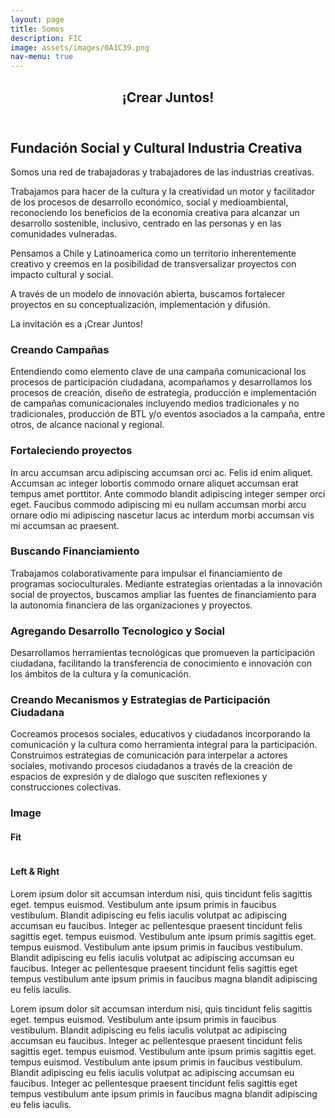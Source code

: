 ```yaml
---
layout: page
title: Somos
description: FIC
image: assets/images/0A1C39.png
nav-menu: true
---
```


<!-- Main -->
<div id="main" class="alt">

<!-- One -->
<section id="one">
	<div class="inner">
		<header class="major">
			<h1>¡Crear Juntos!</h1>
		</header>

<!-- Content -->
<h2 id="content">Fundación Social y Cultural Industria Creativa </h2>
<p>Somos una red de trabajadoras y trabajadores de las industrias creativas.

Trabajamos para hacer de la cultura y la creatividad un motor y facilitador de los procesos de desarrollo económico, social y medioambiental, reconociendo los beneficios de la economía creativa para alcanzar un desarrollo sostenible, inclusivo, centrado en las personas y en las comunidades vulneradas.

Pensamos a Chile y Latinoamerica como un territorio inherentemente creativo y creemos en la posibilidad de transversalizar proyectos con impacto cultural y social.

A través de un modelo de innovación abierta, buscamos fortalecer proyectos en su conceptualización, implementación y difusión.


La invitación es a ¡Crear Juntos!</p>
<div class="row">
	<div class="6u 12u$(small)">
		<h3>Creando Campañas</h3>
		<p> Entendiendo como elemento clave de una campaña comunicacional los procesos de participación ciudadana, acompañamos y desarrollamos los procesos de creación, diseño de estrategia, producción e implementación de campañas comunicacionales incluyendo medios tradicionales y no tradicionales, producción de BTL y/o eventos asociados a la campaña, entre otros, de alcance nacional y regional.</p>
	</div>
	<div class="6u$ 12u$(small)">
		<h3>Fortaleciendo proyectos</h3>
		<p>In arcu accumsan arcu adipiscing accumsan orci ac. Felis id enim aliquet. Accumsan ac integer lobortis commodo ornare aliquet accumsan erat tempus amet porttitor. Ante commodo blandit adipiscing integer semper orci eget. Faucibus commodo adipiscing mi eu nullam accumsan morbi arcu ornare odio mi adipiscing nascetur lacus ac interdum morbi accumsan vis mi accumsan ac praesent.</p>
	</div>
	<!-- Break -->
	<div class="4u 12u$(medium)">
		<h3>Buscando Financiamiento</h3>
		<p> Trabajamos colaborativamente para impulsar el financiamiento de programas socioculturales. Mediante estrategias orientadas a la innovación social de proyectos, buscamos ampliar las fuentes de financiamiento para la autonomía financiera de las organizaciones y proyectos. </p>
	</div>
	<div class="4u 12u$(medium)">
		<h3>Agregando Desarrollo Tecnologico y Social</h3>
		<p> Desarrollamos herramientas tecnológicas que promueven la participación ciudadana, facilitando la transferencia de conocimiento e innovación con los ámbitos de la cultura y la comunicación.</p>
	</div>
	<div class="4u$ 12u$(medium)">
		<h3>Creando Mecanismos y Estrategias de Participación Ciudadana</h3>
		<p>Cocreamos procesos sociales, educativos y ciudadanos incorporando la comunicación y la cultura como herramienta integral para la participación. Construimos  estrategias de comunicación para interpelar a actores sociales, motivando procesos ciudadanos a través de la creación de espacios de expresión y de dialogo que susciten reflexiones y construcciones colectivas.</p>
</div>
	



<!-- Image -->
<h3>Image</h3>

<h4>Fit</h4>
<span class="image fit"><img src="{% link assets/images/pic03.jpg %}" alt="" /></span>
<div class="box alt">
	<div class="row 50% uniform">
		<div class="4u"><span class="image fit"><img src="{% link assets/images/pic08.jpg %}" alt="" /></span></div>
		<div class="4u"><span class="image fit"><img src="{% link assets/images/pic09.jpg %}" alt="" /></span></div>
		<div class="4u$"><span class="image fit"><img src="{% link assets/images/pic10.jpg %}" alt="" /></span></div>
		<!-- Break -->
		<div class="4u"><span class="image fit"><img src="{% link assets/images/pic10.jpg %}" alt="" /></span></div>
		<div class="4u"><span class="image fit"><img src="{% link assets/images/pic08.jpg %}" alt="" /></span></div>
		<div class="4u$"><span class="image fit"><img src="{% link assets/images/pic09.jpg %}" alt="" /></span></div>
		<!-- Break -->
		<div class="4u"><span class="image fit"><img src="{% link assets/images/pic09.jpg %}" alt="" /></span></div>
		<div class="4u"><span class="image fit"><img src="{% link assets/images/pic10.jpg %}" alt="" /></span></div>
		<div class="4u$"><span class="image fit"><img src="{% link assets/images/pic08.jpg %}" alt="" /></span></div>
	</div>
</div>

<h4>Left &amp; Right</h4>
<p><span class="image left"><img src="{% link assets/images/pic09.jpg %}" alt="" /></span>Lorem ipsum dolor sit accumsan interdum nisi, quis tincidunt felis sagittis eget. tempus euismod. Vestibulum ante ipsum primis in faucibus vestibulum. Blandit adipiscing eu felis iaculis volutpat ac adipiscing accumsan eu faucibus. Integer ac pellentesque praesent tincidunt felis sagittis eget. tempus euismod. Vestibulum ante ipsum primis sagittis eget. tempus euismod. Vestibulum ante ipsum primis in faucibus vestibulum. Blandit adipiscing eu felis iaculis volutpat ac adipiscing accumsan eu faucibus. Integer ac pellentesque praesent tincidunt felis sagittis eget tempus vestibulum ante ipsum primis in faucibus magna blandit adipiscing eu felis iaculis.</p>
<p><span class="image right"><img src="{% link assets/images/pic10.jpg %}" alt="" /></span>Lorem ipsum dolor sit accumsan interdum nisi, quis tincidunt felis sagittis eget. tempus euismod. Vestibulum ante ipsum primis in faucibus vestibulum. Blandit adipiscing eu felis iaculis volutpat ac adipiscing accumsan eu faucibus. Integer ac pellentesque praesent tincidunt felis sagittis eget. tempus euismod. Vestibulum ante ipsum primis sagittis eget. tempus euismod. Vestibulum ante ipsum primis in faucibus vestibulum. Blandit adipiscing eu felis iaculis volutpat ac adipiscing accumsan eu faucibus. Integer ac pellentesque praesent tincidunt felis sagittis eget tempus vestibulum ante ipsum primis in faucibus magna blandit adipiscing eu felis iaculis.</p>
